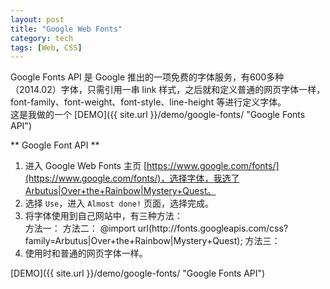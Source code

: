 ```yaml
---
layout: post
title: "Google Web Fonts"
category: tech
tags: [Web, CSS]
---
```


Google Fonts API 是 Google 推出的一项免费的字体服务，有600多种（2014.02）字体，只需引用一串 link 样式，之后就和定义普通的网页字体一样，font-family、font-weight、font-style、line-height 等进行定义字体。  
	这是我做的一个 [DEMO]({{ site.url }}/demo/google-fonts/ "Google Fonts API")

<!--break-->

** Google Font API **


1. 进入 Google Web Fonts 主页 [https://www.google.com/fonts/](https://www.google.com/fonts/)，选择字体，我选了Arbutus|Over+the+Rainbow|Mystery+Quest。
2. 选择 `Use`，进入 `Almost done!` 页面，选择完成。
3. 将字体使用到自己网站中，有三种方法：  
	方法一：
	<link href='http://fonts.googleapis.com/css?family=Arbutus|Over+the+Rainbow|Mystery+Quest' rel='stylesheet' type='text/css'>
	方法二：
	@import url(http://fonts.googleapis.com/css?family=Arbutus|Over+the+Rainbow|Mystery+Quest);
	方法三：
	<script type="text/javascript">
	  WebFontConfig = {
		google: { families: [ 'Arbutus::latin', 'Over+the+Rainbow::latin', 'Mystery+Quest::latin' ] }
	  };
	  (function() {
		var wf = document.createElement('script');
		wf.src = ('https:' == document.location.protocol ? 'https' : 'http') +
		  '://ajax.googleapis.com/ajax/libs/webfont/1/webfont.js';
		wf.type = 'text/javascript';
		wf.async = 'true';
		var s = document.getElementsByTagName('script')[0];
		s.parentNode.insertBefore(wf, s);
	  })(); 
	</script>
4. 使用时和普通的网页字体一样。

[DEMO]({{ site.url }}/demo/google-fonts/ "Google Fonts API")
